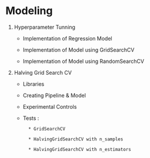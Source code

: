 # Modeling 

1. Hyperparameter Tunning

    - Implementation of Regression Model

    - Implementation of Model using GridSearchCV

    - Implementation of Model using RandomSearchCV

2. Halving Grid Search CV

    - Libraries

    - Creating Pipeline & Model

    - Experimental Controls

    - Tests :

            * GridSearchCV

            * HalvingGridSearchCV with n_samples

            * HalvingGridSearchCV with n_estimators

            
